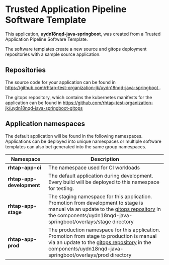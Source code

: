 # Trusted Application Pipeline Software Template

This application, **uydn18nqd-java-springboot**, was created from a Trusted Application Pipeline Software Template.

The software templates create a new source and gitops deployment repositories with a sample source application. 

## Repositories

The source code for your application can be found in [https://github.com/rhtap-test-organization-jk/uydn18nqd-java-springboot ](https://github.com/rhtap-test-organization-jk/uydn18nqd-java-springboot ).
 
The gitops repository, which contains the kubernetes manifests for the application can be found in 
[https://github.com/rhtap-test-organization-jk/uydn18nqd-java-springboot-gitops ](https://github.com/rhtap-test-organization-jk/uydn18nqd-java-springboot-gitops ) 

## Application namespaces 

The default application will be found in the following namespaces. Applications can be deployed into unique namespaces or multiple software templates can also bet generated into the same group namespaces.  

|  Namespace   |  Description   |  
| -------- | -------- |
| **rhtap-app-ci** | The namespace used for CI workloads |
| **rhtap-app-development** | The default application during development. Every build will be deployed to this namespace for testing. |
| **rhtap-app-stage** | The staging namespace for this application. Promotion from development to stage is manual via an update to the [gitops repository](https://github.com/rhtap-test-organization-jk/uydn18nqd-java-springboot-gitops ) in the components/uydn18nqd-java-springboot/overlays/stage directory |
| **rhtap-app-prod** | The production namespace for this application. Promotion from stage to production is manual via an update to the [gitops repository](https://github.com/rhtap-test-organization-jk/uydn18nqd-java-springboot-gitops ) in the components/uydn18nqd-java-springboot/overlays/prod directory |